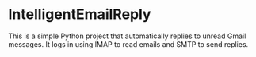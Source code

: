 # IntelligentEmailReply
This is a simple Python project that automatically replies to unread Gmail messages. It logs in using IMAP to read emails and SMTP to send replies.
